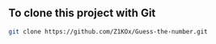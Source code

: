 ## To clone this project with Git
```bash
git clone https://github.com/Z1KOx/Guess-the-number.git
```
